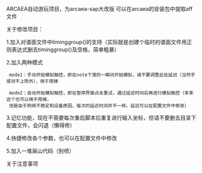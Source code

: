 ARCAEA自动游玩项目，为arcaea-sap大改版
可以在arcaea的安装包中提取aff文件

关于修改项目：

   1.加入对谱面文件中timinggroup()的支持（实际就是创建个临时的谱面文件用正则表达式删去timinggroup()及空格，简单粗暴）
  
   2.加入两种模式
  
     mode1：手动开始模拟触控，即在note下落的一瞬间开始模拟，请不要调整此处延迟（当然手感对不上除外），用于爬梯
     
     mode2：自动开始模拟触控，即在暂停界面点击重试，通过延迟时间后再进行模拟触控（本来这个也可以用于爬梯，
     但是由于网络不稳定和设备原因，每次的延迟时间并不一样。延迟可以在配置文件中修改）
     
   3.记忆功能，现在不需要每次重启脚本后重复进行输入坐标，但请不要删去目录下配置文件，会闪退（懒得修）

   4.快捷修改各个参数，也可以在配置文件中修改

   5.加入一堆屎山代码（别喷）

关于注意事项
  
     
